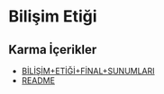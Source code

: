 # Bilişim Etiği

<!--Index-->

## Karma İçerikler

- [BİLİŞİM+ETİĞİ+FİNAL+SUNUMLARI](./Karma%20%C4%B0%C3%A7erikler/B%C4%B0L%C4%B0%C5%9E%C4%B0M%2BET%C4%B0%C4%9E%C4%B0%2BF%C4%B0NAL%2BSUNUMLARI.rar)
- [README](./Karma%20%C4%B0%C3%A7erikler/README.md)



<!--Index-->
